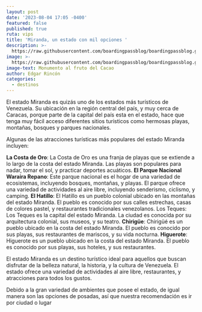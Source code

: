 ```yaml
---
layout: post
date: '2023-08-04 17:05 -0400'
featured: false
published: true
ruta: vips
title: 'Miranda, un estado con mil opciones '
description: >-
  https://raw.githubusercontent.com/boardingpassblog/boardingpassblog.github.io/main/assets/images/Monumento-al-Cacao.jpg
image: >-
  https://raw.githubusercontent.com/boardingpassblog/boardingpassblog.github.io/main/assets/images/Monumento-al-Cacao.jpg
image-text: Monumento al fruto del Cacao
author: Edgar Rincón
categories:
  - destinos
---
```

El estado Miranda es quizás uno de los estados más turísticos de Venezuela. Su ubicación en la región central del país, y muy cerca de Caracas, porque parte de la capital del país esta en el estado, hace que tenga muy fácil acceso diferentes sitios turisticos como hermosas playas, montañas, bosques y parques nacionales.

Algunas de las atracciones turísticas más populares del estado Miranda incluyen:

**La Costa de Oro**: La Costa de Oro es una franja de playas que se extiende a lo largo de la costa del estado Miranda. Las playas son populares para nadar, tomar el sol, y practicar deportes acuáticos.
**El Parque Nacional Waraira Repano**: Este parque nacional es el hogar de una variedad de ecosistemas, incluyendo bosques, montañas, y playas. El parque ofrece una variedad de actividades al aire libre, incluyendo senderismo, ciclismo, y camping.
**El Hatillo**: El Hatillo es un pueblo colonial ubicado en las montañas del estado Miranda. El pueblo es conocido por sus calles estrechas, casas de colores pastel, y restaurantes tradicionales venezolanos.
Los Teques: Los Teques es la capital del estado Miranda. La ciudad es conocida por su arquitectura colonial, sus museos, y su teatro.
**Chirigüe**: Chirigüé es un pueblo ubicado en la costa del estado Miranda. El pueblo es conocido por sus playas, sus restaurantes de mariscos, y su vida nocturna.
**Higuerote**: Higuerote es un pueblo ubicado en la costa del estado Miranda. El pueblo es conocido por sus playas, sus hoteles, y sus restaurantes.

El estado Miranda es un destino turístico ideal para aquellos que buscan disfrutar de la belleza natural, la historia, y la cultura de Venezuela. El estado ofrece una variedad de actividades al aire libre, restaurantes, y atracciones para todos los gustos.

Debido a la gran variedad de ambientes que posee el estado, de igual manera son las opciones de posadas, así que nuestra recomendación es ir por ciudad o lugar